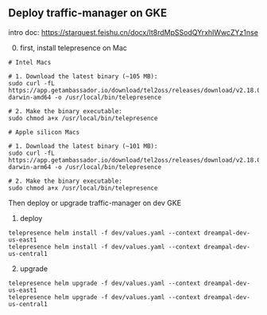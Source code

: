 
## Deploy traffic-manager on GKE

intro doc: https://starquest.feishu.cn/docx/It8rdMpSSodQYrxhIWwcZYz1nse

0. first, install telepresence on Mac

```
# Intel Macs

# 1. Download the latest binary (~105 MB):
sudo curl -fL https://app.getambassador.io/download/tel2oss/releases/download/v2.18.0/telepresence-darwin-amd64 -o /usr/local/bin/telepresence

# 2. Make the binary executable:
sudo chmod a+x /usr/local/bin/telepresence

# Apple silicon Macs

# 1. Download the latest binary (~101 MB):
sudo curl -fL https://app.getambassador.io/download/tel2oss/releases/download/v2.18.0/telepresence-darwin-arm64 -o /usr/local/bin/telepresence

# 2. Make the binary executable:
sudo chmod a+x /usr/local/bin/telepresence
```

Then deploy or upgrade traffic-manager on dev GKE

1. deploy

```
telepresence helm install -f dev/values.yaml --context dreampal-dev-us-east1
telepresence helm install -f dev/values.yaml --context dreampal-dev-us-central1
```

2. upgrade

```
telepresence helm upgrade -f dev/values.yaml --context dreampal-dev-us-east1
telepresence helm upgrade -f dev/values.yaml --context dreampal-dev-us-central1
```
